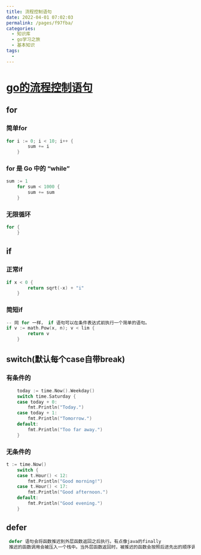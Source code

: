 ```yaml
---
title: 流程控制语句
date: 2022-04-01 07:02:03
permalink: /pages/f97fba/
categories:
  - 知识库
  - go学习之旅
  - 基本知识
tags:
  - 
---
```

# [go的流程控制语句](https://studygolang.gitbook.io/learn-go-with-tests/)
## for
### 简单for
```go
for i := 0; i < 10; i++ {
		sum += i
	}
```
### for 是 Go 中的 “while”
```go 
sum := 1
	for sum < 1000 {
		sum += sum
	}
```
### 无限循环
```go 
for {
	}
```


## if
### 正常if
```go 
if x < 0 {
		return sqrt(-x) + "i"
	}
```
### 简短if

```go 
-- 同 for 一样， if 语句可以在条件表达式前执行一个简单的语句。
if v := math.Pow(x, n); v < lim {
		return v
	}
```


## switch(默认每个case自带break)
### 有条件的
```go 
	today := time.Now().Weekday()
	switch time.Saturday {
	case today + 0:
		fmt.Println("Today.")
	case today + 1:
		fmt.Println("Tomorrow.")
	default:
		fmt.Println("Too far away.")
	}
```
### 无条件的
```go 
t := time.Now()
	switch {
	case t.Hour() < 12:
		fmt.Println("Good morning!")
	case t.Hour() < 17:
		fmt.Println("Good afternoon.")
	default:
		fmt.Println("Good evening.")
	}
```


## defer
```go 
 defer 语句会将函数推迟到外层函数返回之后执行。有点像java的finally
 推迟的函数调用会被压入一个栈中。当外层函数返回时，被推迟的函数会按照后进先出的顺序调用。
```

